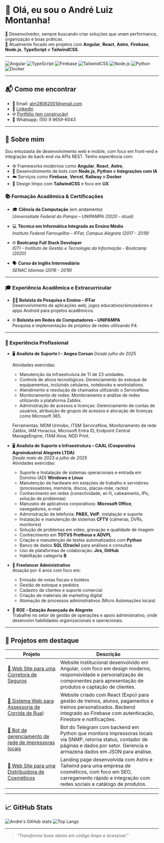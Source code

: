 # 👋 Olá, eu sou o André Luiz Montanha!

🎯 Desenvolvedor, sempre buscando criar soluções que unam performance, organização e boas práticas.  
💼 Atualmente focado em projetos com **Angular**, **React**, **Astro**, **Firebase**, **Node.js**, **TypeScript** e **TailwindCSS**.

---

![Angular](https://img.shields.io/badge/-Angular-DD0031?style=flat&logo=angular&logoColor=white)
![TypeScript](https://img.shields.io/badge/-TypeScript-3178C6?style=flat&logo=typescript&logoColor=white)
![Firebase](https://img.shields.io/badge/-Firebase-FFCA28?style=flat&logo=firebase&logoColor=black)
![TailwindCSS](https://img.shields.io/badge/-TailwindCSS-38B2AC?style=flat&logo=tailwind-css&logoColor=white)
![Node.js](https://img.shields.io/badge/-Node.js-339933?style=flat&logo=node.js&logoColor=white)
![Python](https://img.shields.io/badge/-Python-3776AB?style=flat&logo=python&logoColor=white)
![Docker](https://img.shields.io/badge/-Docker-2496ED?style=flat&logo=docker&logoColor=white)

---

## 📬 Como me encontrar

- 📧 Email: [alm28062001@gmail.com](mailto:alm28062001@gmail.com)
- 💼 [LinkedIn](https://www.linkedin.com/in/andré-luiz-montanha-de-abreu-ab9a42162)
- 🌐 [Portfólio (em construção)](https://github.com/andreluiz2431)
- 📱 Whatsapp: (55) 9 9659-6043

---

## 🚀 Sobre mim

Sou entusiasta de desenvolvimento web e mobile, com foco em front-end e integração de back-end via APIs REST. Tenho experiência com:

- ⚙️ Frameworks modernos como  **Angular**, **React**, **Astro**,
- 🧠 Desenvolvimento de bots com **Node.js**, **Python** e **Integrações com IA**
- ☁️ Serviços como **Firebase**, **Vercel**, **Railway** e **Docker**
- 🎨 Design limpo com **TailwindCSS** e foco em **UX**

### 📚 Formação Acadêmica & Certificações

- 🎓 **Ciência da Computação** (em andamento)  
  *Universidade Federal do Pampa – UNIPAMPA (2020 - atual)*

- 💻 **Técnico em Informática Integrado ao Ensino Médio**  
  *Instituto Federal Farroupilha – IFFar, Campus Alegrete (2017 - 2019)*

- 🌐 **Bootcamp Full Stack Developer**  
  *IGTI – Instituto de Gestão e Tecnologia da Informação - Bootcamp (2020)*  

- 🗣️ **Curso de Inglês Intermediário**  
  *SENAC Idiomas (2016 - 2019)*

---

### 🎓 Experiência Acadêmica e Extracurricular

- 🧑‍🏫 **Bolsista de Pesquisa e Ensino – IFFar**  
  Desenvolvimento de aplicações web, jogos educativos/simuladores e apps Android para projetos acadêmicos.

- 🌐 **Bolsista em Redes de Computadores – UNIPAMPA**  
  Pesquisa e implementação de projetos de redes utilizando P4.

---

### 💼 Experiência Profissional

- 🖥️ **Analista de Suporte I - Aegea Corsan**
  *Desde julho de 2025*

  Atividades exercidas:
  - Manutenção da infraestrutura de TI de 23 unidades.
  - Controle de ativos tecnológicos: Gerenciamento do estoque de equipamentos, incluindo celulares, notebooks e workstations.
  - Atendimento e resolução de chamados utilizando o ServiceNow.
  - Monitoramento de redes: Monitoramento e análise de redes utilizando a plataforma Zabbix.
  - Administração de acessos e licenças: Gerenciamento de contas de usuários, atribuição de grupos de acessos e alocação de licenças como Microsoft 365.
  
  Ferramentas: MDM Urmobo, ITSM ServiceNow, Monitoramento de rede Zabbix, IAM Horacius, Microsoft Entra ID, Endpoint Central ManageEngine, ITAM Alow, NDD Print.

- 🖥️ **Analista de Suporte e Infraestrutura – CAAL (Cooperativa Agroindustrial Alegrete LTDA)**  
  *Desde maio de 2023 a julho de 2025*  
  Atividades exercidas:
  - Suporte e Instalação de sistemas operacionais e entrada em Domínio (AD) **Windows e Linux**
  - Manutenção de hardware em estações de trabalho e servidores (processadores, memória, discos, placas-mãe, racks)
  - Conhecimento em redes (conectividade, wi-fi, cabeamento, IPs, solução de problemas)
  - Manuseio de aplicativos corporativos: **Microsoft Office**, navegadores, e-mail
  - Administração de telefonia: **PABX, VoIP**, instalação e suporte
  - Instalação e manutenção de sistemas **CFTV** (câmeras, DVRs, monitores)
  - Solução de problemas em vídeo, gravação e qualidade de imagem
  - Conhecimento em **TOTVS Protheus e ADVPL**
  - Criação e manutenção de testes automatizados com **Python**
  - Banco de dados **SQL (Oracle)** para análises e consultas
  - Uso de plataformas de colaboração: **Jira, GitHub**
  - Habilitação categoria **B**

- 🧾 **Freelancer Administrativo**  
  Atuação por 4 anos com foco em:
  - Emissão de notas fiscais e boletos
  - Gestão de estoque e pedidos
  - Cadastro de clientes e suporte comercial
  - Criação de materiais de marketing digital
  - Atomação de processos administrativos (Micro Automações locais)

- 🏢 **RGE – Estação Avançada de Alegrete**  
  Trabalhei no setor de gestão de operações e apoio administrativo, onde desenvolvi habilidades organizacionais e operacionais.

---

## 📌 Projetos em destaque

| Projeto | Descrição |
|--------|-----------|
| [📲 Web Site para uma Corretora de Seguros](https://github.com/andreluiz2431/site_zoe_corretora_angular) | Website institucional desenvolvido em Angular, com foco em design moderno, responsividade e personalização de componentes para apresentação de produtos e captação de clientes. |
| [🤖 Sistema Web para Assessoria de Corrida de Rua](https://github.com/andreluiz2431/bolt-expo-react-native)) | Website criado com React (Expo) para gestão de treinos, alunos, pagamentos e treinos personalizados. Backend integrado ao Firebase com autenticação, Firestore e notificações. |
| [🤖 Bot de gerenciamento de rede de impressoras locais](https://github.com/andreluiz2431/bot_contadores_impressorasLocais) | Bot do Telegram com backend em Python que monitora impressoras locais via SNMP, retorna status, contador de páginas e dados por setor. Gerencia e armazena dados em JSON para análise. |
| [🤖 Web Site para uma Distribuidora de Cosméticos](https://github.com/andreluiz2431/a-zcentro) | Landing page desenvolvida com Astro e Tailwind para uma empresa de cosméticos, com foco em SEO, carregamento rápido e integração com redes sociais e catálogo de produtos. |

---

## 📈 GitHub Stats

![Andre's GitHub stats](https://github-readme-stats.vercel.app/api?username=andreluiz2431&show_icons=true&theme=default)
![Top Langs](https://github-readme-stats.vercel.app/api/top-langs/?username=andreluiz2431&layout=compact)

---

> _“Transforme boas ideias em código limpo e acessível.”_

